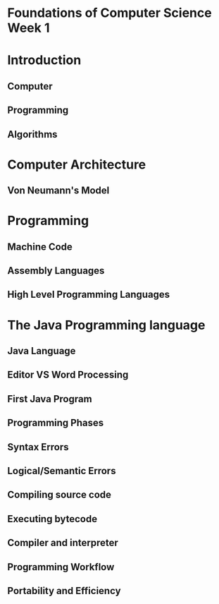 # Foundations of Computer Science Week 1

# Introduction
## Computer
## Programming
## Algorithms

# Computer Architecture
## Von Neumann's Model

# Programming
## Machine Code
## Assembly Languages
## High Level Programming Languages


# The Java Programming language
## Java Language
## Editor VS Word Processing
## First Java Program
## Programming Phases
## Syntax Errors
## Logical/Semantic Errors
## Compiling source code
## Executing bytecode
## Compiler and interpreter
## Programming Workflow
## Portability and Efficiency
## 
